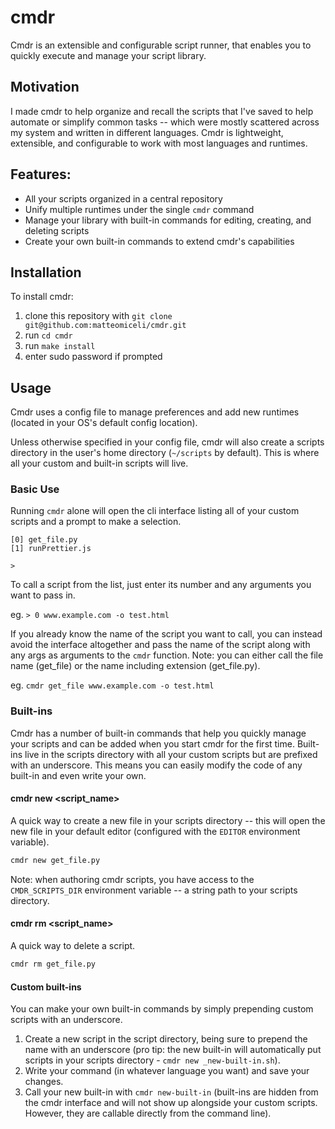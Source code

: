 # cmdr

Cmdr is an extensible and configurable script runner, that enables you to quickly execute and manage your script library.

## Motivation

I made cmdr to help organize and recall the scripts that I've saved to help automate or simplify common tasks -- which were mostly scattered across my system and written in different languages. Cmdr is lightweight, extensible, and configurable to work with most languages and runtimes.

## Features:
- All your scripts organized in a central repository
- Unify multiple runtimes under the single `cmdr` command
- Manage your library with built-in commands for editing, creating, and deleting scripts
- Create your own built-in commands to extend cmdr's capabilities

## Installation

To install cmdr:

1. clone this repository with `git clone git@github.com:matteomiceli/cmdr.git`
2. run `cd cmdr`
3. run `make install`
4. enter sudo password if prompted

## Usage

Cmdr uses a config file to manage preferences and add new runtimes (located in your OS's default config location).

Unless otherwise specified in your config file, cmdr will also create a scripts directory in the user's home directory (`~/scripts` by default). This is where all your custom and built-in scripts will live.

### Basic Use

Running `cmdr` alone will open the cli interface listing all of your custom scripts and a prompt to make a selection.

```
[0] get_file.py
[1] runPrettier.js

>
```

To call a script from the list, just enter its number and any arguments you want to pass in.

eg. `> 0 www.example.com -o test.html`

If you already know the name of the script you want to call, you can instead avoid the interface altogether and pass the name of the script along with any args as arguments to the `cmdr` function. Note: you can either call the file name (get_file) or the name including extension (get_file.py).

eg. `cmdr get_file www.example.com -o test.html`

### Built-ins

Cmdr has a number of built-in commands that help you quickly manage your scripts and can be added when you start cmdr for the first time. Built-ins live in the scripts directory with all your custom scripts but are prefixed with an underscore. This means you can easily modify the code of any built-in and even write your own.

#### **cmdr new <script_name>**

A quick way to create a new file in your scripts directory -- this will open the new file in your default editor (configured with the `EDITOR` environment variable).

```bash
cmdr new get_file.py
```

Note: when authoring cmdr scripts, you have access to the `CMDR_SCRIPTS_DIR` environment variable -- a string path to your scripts directory.

#### **cmdr rm <script_name>**

A quick way to delete a script. 

```bash
cmdr rm get_file.py
```

#### Custom built-ins

You can make your own built-in commands by simply prepending custom scripts with an underscore.

1. Create a new script in the script directory, being sure to prepend the name with an underscore (pro tip: the new built-in will automatically put scripts in your scripts directory - `cmdr new _new-built-in.sh`).
2. Write your command (in whatever language you want) and save your changes.
3. Call your new built-in with `cmdr new-built-in` (built-ins are hidden from the cmdr interface and will not show up alongside your custom scripts. However, they are callable directly from the command line).
